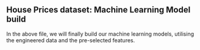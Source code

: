 ## House Prices dataset: Machine Learning Model build

In the above file, we will finally build our machine learning models, utilising the engineered data and the pre-selected features.
